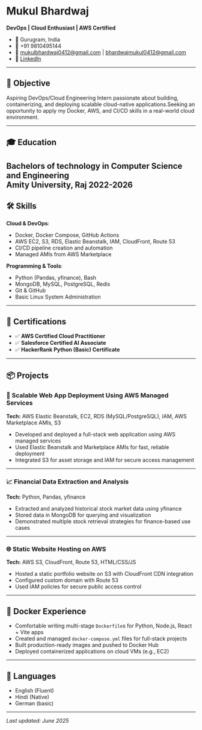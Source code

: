 
# Mukul Bhardwaj
**DevOps | Cloud Enthusiast | AWS Certified**

- 📍 Gurugram, India  
- 📱 +91 9810495144
- 📧 mukulbhardwaj0412@gmail.com  | bhardwajmukul0412@gmail.com
- 🔗 [LinkedIn](https://www.linkedin.com/in/mukulbhardwaj0412)  

---

## 🎯 Objective
Aspiring DevOps/Cloud Engineering Intern passionate about building, containerizing, and deploying scalable cloud-native applications.Seeking an opportunity to apply my Docker, AWS, and CI/CD skills in a real-world cloud environment.

---

## 🎓 Education
**Bachelors of technology in Computer Science and Engineering**  
Amity University, Raj
2022-2026
---

## 🛠️ Skills

**Cloud & DevOps**:  
- Docker, Docker Compose, GitHub Actions  
- AWS EC2, S3, RDS, Elastic Beanstalk, IAM, CloudFront, Route 53  
- CI/CD pipeline creation and automation  
- Managed AMIs from AWS Marketplace

**Programming & Tools**:  
- Python (Pandas, yfinance), Bash  
- MongoDB, MySQL, PostgreSQL, Redis  
- Git & GitHub  
- Basic Linux System Administration

---

## 🧪 Certifications

- ✅ **AWS Certified Cloud Practitioner**  
- ✅ **Salesforce Certified AI Associate**  
- ✅ **HackerRank Python (Basic) Certificate**

---

## 📦 Projects

### 🚀 Scalable Web App Deployment Using AWS Managed Services  
**Tech:** AWS Elastic Beanstalk, EC2, RDS (MySQL/PostgreSQL), IAM, AWS Marketplace AMIs, S3  
- Developed and deployed a full-stack web application using AWS managed services  
- Used Elastic Beanstalk and Marketplace AMIs for fast, reliable deployment  
- Integrated S3 for asset storage and IAM for secure access management  

---

### 📈 Financial Data Extraction and Analysis  
**Tech:** Python, Pandas, yfinance  
- Extracted and analyzed historical stock market data using yfinance  
- Stored data in MongoDB for querying and visualization  
- Demonstrated multiple stock retrieval strategies for finance-based use cases  

---

### 🌐 Static Website Hosting on AWS  
**Tech:** AWS S3, CloudFront, Route 53, HTML/CSS/JS  
- Hosted a static portfolio website on S3 with CloudFront CDN integration  
- Configured custom domain with Route 53  
- Used IAM policies for secure public access control  

---

## 🐳 Docker Experience
- Comfortable writing multi-stage `Dockerfile`s for Python, Node.js, React + Vite apps  
- Created and managed `docker-compose.yml` files for full-stack projects  
- Built production-ready images and pushed to Docker Hub  
- Deployed containerized applications on cloud VMs (e.g., EC2)

---

## 📌 Languages
- English (Fluent)  
- Hindi (Native)
- German (basic)

---

*Last updated: June 2025*
